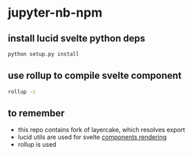 # jupyter-nb-npm

## install lucid svelte python deps

```bash
python setup.py install
```

## use rollup to compile svelte component
```bash
rollup -c
```

## to remember

- this repo contains fork of layercake, which resolves export
- lucid utils are used for svelte [components rendering](https://github.com/tensorflow/lucid/tree/master/lucid/misc/io)
- rollup is used
